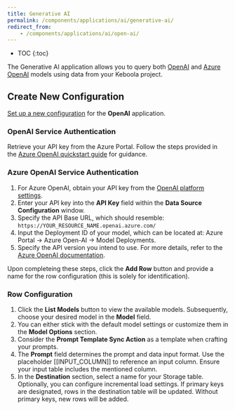 ```yaml
---
title: Generative AI
permalink: /components/applications/ai/generative-ai/
redirect_from:
    - /components/applications/ai/open-ai/
---
```


* TOC
{:toc}

The Generative AI application allows you to query both [OpenAI](https://platform.openai.com/docs) and [Azure OpenAI](https://learn.microsoft.com/en-us/azure/ai-services/openai/overview) models using data from your Keboola project.

## Create New Configuration

[Set up a new configuration](/components/#creating-component-configuration) for the **OpenAI** application.

### OpenAI Service Authentication

Retrieve your API key from the Azure Portal. Follow the steps provided in the [Azure OpenAI quickstart guide](https://learn.microsoft.com/cs-cz/azure/ai-services/openai/quickstart?tabs=command-line&pivots=programming-language-python) for guidance.

### Azure OpenAI Service Authentication

1. For Azure OpenAI, obtain your API key from the [OpenAI platform settings](https://platform.openai.com/account/api-keys). 
2. Enter your API key into the **API Key** field within the **Data Source Configuration** window.
3. Specify the API Base URL, which should resemble: `https://YOUR_RESOURCE_NAME.openai.azure.com/`
4. Input the Deployment ID of your model, which can be located at: Azure Portal -> Azure Open-AI -> Model Deployments.
5. Specify the API version you intend to use. For more details, refer to the [Azure OpenAI documentation](https://learn.microsoft.com/en-us/azure/ai-services/openai/reference?WT.mc_id=AZ-MVP-5004796).

Upon completeing these steps, click the **Add Row** button and provide a name for the row configuration (this is solely for identification).

### Row Configuration

1. Click the **List Models** button to view the available models. Subsequently, choose your desired model in the **Model** field.
2. You can either stick with the default model settings or customize them in the **Model Options** section.
3. Consider the **Prompt Template Sync Action** as a template when crafting your prompts.
4. The **Prompt** field determines the prompt and data input format. Use the placeholder [[INPUT_COLUMN]] to reference an input column. Ensure your input table includes the mentioned column.
5. In the **Destination** section, select a name for your Storage table. Optionally, you can configure incremental load settings. If primary keys are designated, rows in the destination table will be updated. Without primary keys, new rows will be added.
